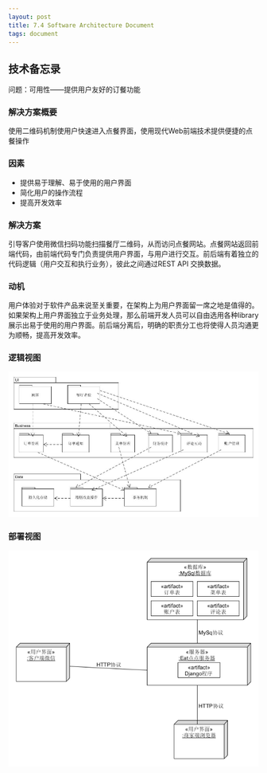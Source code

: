 ```yaml
---
layout: post
title: 7.4 Software Architecture Document
tags: document
---
```


## 技术备忘录
问题：可用性——提供用户友好的订餐功能

### 解决方案概要
使用二维码机制使用户快速进入点餐界面，使用现代Web前端技术提供便捷的点餐操作

### 因素
- 提供易于理解、易于使用的用户界面
- 简化用户的操作流程
- 提高开发效率

### 解决方案
引导客户使用微信扫码功能扫描餐厅二维码，从而访问点餐网站。点餐网站返回前端代码，由前端代码专门负责提供用户界面，与用户进行交互。前后端有着独立的代码逻辑（用户交互和执行业务），彼此之间通过REST API 交换数据。

### 动机
用户体验对于软件产品来说至关重要，在架构上为用户界面留一席之地是值得的。如果架构上用户界面独立于业务处理，那么前端开发人员可以自由选用各种library展示出易于使用的用户界面。前后端分离后，明确的职责分工也将使得人员沟通更为顺畅，提高开发效率。

### 逻辑视图
![逻辑视图][1]


### 部署视图
![部署视图][2]

[1]: https://raw.githubusercontent.com/ChickenDinner8/ChickenDinner8.github.io/master/public/UML/sad-logic.jpg

[2]: https://raw.githubusercontent.com/ChickenDinner8/ChickenDinner8.github.io/master/public/UML/sad-deploy.png

